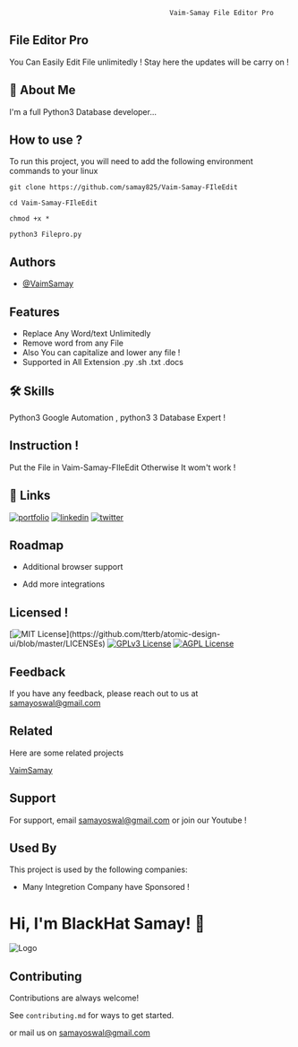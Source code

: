                                             Vaim-Samay File Editor Pro
## File Editor Pro

You Can Easily Edit File unlimitedly ! Stay here the updates will be
carry on 
! 


## 🚀 About Me
I'm a full Python3 Database developer...


## How to use ?

To run this project, you will need to add the following environment commands to your linux

`git clone https://github.com/samay825/Vaim-Samay-FIleEdit`

`cd Vaim-Samay-FIleEdit`

`chmod +x *`

`python3 Filepro.py`


## Authors

- [@VaimSamay](https://www.github.com/samay825)


## Features

- Replace Any Word/text Unlimitedly
- Remove word from any File 
- Also You can capitalize and lower any file !
- Supported in All Extension .py .sh .txt .docs 

## 🛠 Skills
Python3 Google Automation , python3 3 Database Expert ! 



## Instruction ! 

Put the File in Vaim-Samay-FIleEdit Otherwise It wom't work ! 

    
## 🔗 Links
[![portfolio](https://img.shields.io/badge/my_portfolio-000?style=for-the-badge&logo=ko-fi&logoColor=white)](https://github.com/samay825/)
[![linkedin](https://img.shields.io/badge/linkedin-0A66C2?style=for-the-badge&logo=linkedin&logoColor=white)](https://github.com/samay825/)
[![twitter](https://img.shields.io/badge/twitter-1DA1F2?style=for-the-badge&logo=twitter&logoColor=white)](https://github.com/samay825/)


## Roadmap

- Additional browser support

- Add more integrations


## Licensed !


[![MIT License](https://img.shields.io/apm/l/atomic-design-ui.svg?)](https://github.com/tterb/atomic-design-ui/blob/master/LICENSEs)
[![GPLv3 License](https://img.shields.io/badge/License-GPL%20v3-yellow.svg)](https://opensource.org/licenses/)
[![AGPL License](https://img.shields.io/badge/license-AGPL-blue.svg)](http://www.gnu.org/licenses/agpl-3.0)


## Feedback

If you have any feedback, please reach out to us at samayoswal@gmail.com


## Related

Here are some related projects

[VaimSamay](https://github.com/VaimpierOfficial)


## Support

For support, email samayoswal@gmail.com or join our Youtube !


## Used By

This project is used by the following companies:


- Many Integretion Company have Sponsored ! 


# Hi, I'm BlackHat Samay! 👋


![Logo](https://dev-to-uploads.s3.amazonaws.com/uploads/articles/th5xamgrr6se0x5ro4g6.png)


## Contributing

Contributions are always welcome!

See `contributing.md` for ways to get started.

or mail us on samayoswal@gmail.com
